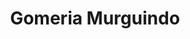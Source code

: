 ---
title: "Gomeria Murguindo"
url: /ciudad-autonoma-de-buenos-aires/gomeria-murguindo/
shop: Reifen
---